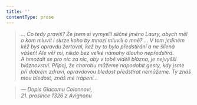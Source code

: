 ```yaml
---
title: ''
contentType: prose
---
```


<section>

> 

> 

> 

> _… Co tedy pravíš? Že jsem si vymyslil sličné jméno Laury, abych měl o kom mluvit i skrze koho by mnozí mluvili o mně? … V tom jediném kéž bys opravdu žertoval, kež by to bylo předstírání a ne šílená vášeň! Ale věř mi, nikdo bez velké námahy dlouho nepředstírá. A hmoždit se pro nic za nic, aby v tobě viděli blázna, je nejvyšší bláznovství. Připoj, že chorobu můžeme napodobit gesty, kdy jsme při dobrém zdraví, opravdovou bledost předstírat nemůžeme. Ty znáš mou bledost, znáš mé trápení…_

> __— Dopis Giacomu Colonnovi,  
> 21\. prosince_ _1326 z Avignonu__

</section>
